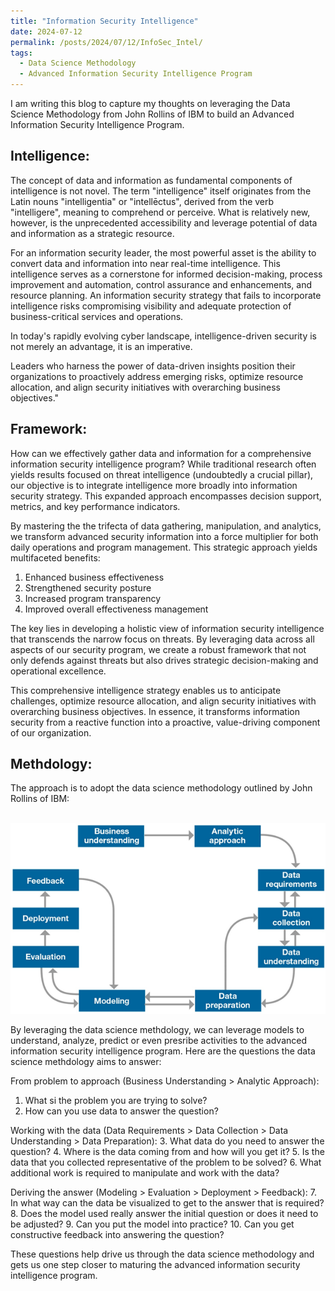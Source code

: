 ```yaml
---
title: "Information Security Intelligence"
date: 2024-07-12
permalink: /posts/2024/07/12/InfoSec_Intel/
tags:
  - Data Science Methodology
  - Advanced Information Security Intelligence Program
---
```


I am writing this blog to capture my thoughts on leveraging the Data Science Methodology from John Rollins of IBM to build an Advanced Information Security Intelligence Program.


## Intelligence: 

The concept of data and information as fundamental components of intelligence is not novel. The term "intelligence" itself originates from the Latin nouns "intelligentia" or "intellēctus", derived from the verb "intelligere", meaning to comprehend or perceive. What is relatively new, however, is the unprecedented accessibility and leverage potential of data and information as a strategic resource.

For an information security leader, the most powerful asset is the ability to convert data and information into near real-time intelligence. This intelligence serves as a cornerstone for informed decision-making, process improvement and automation, control assurance and enhancements, and resource planning. An information security strategy that fails to incorporate intelligence risks compromising visibility and adequate protection of business-critical services and operations.

In today's rapidly evolving cyber landscape, intelligence-driven security is not merely an advantage, it is an imperative. 

Leaders who harness the power of data-driven insights position their organizations to proactively address emerging risks, optimize resource allocation, and align security initiatives with overarching business objectives."

## Framework:

How can we effectively gather data and information for a comprehensive information security intelligence program? While traditional research often yields results focused on threat intelligence (undoubtedly a crucial pillar), our objective is to integrate intelligence more broadly into information security strategy. This expanded approach encompasses decision support, metrics, and key performance indicators.

By mastering the the trifecta of data gathering, manipulation, and analytics, we transform advanced security information into a force multiplier for both daily operations and program management. This strategic approach yields multifaceted benefits:

1. Enhanced business effectiveness
2. Strengthened security posture
3. Increased program transparency
4. Improved overall effectiveness management

The key lies in developing a holistic view of information security intelligence that transcends the narrow focus on threats. By leveraging data across all aspects of our security program, we create a robust framework that not only defends against threats but also drives strategic decision-making and operational excellence.

This comprehensive intelligence strategy enables us to anticipate challenges, optimize resource allocation, and align security initiatives with overarching business objectives. In essence, it transforms information security from a reactive function into a proactive, value-driving component of our organization.

## Methdology:

The approach is to adopt the data science methodology outlined by John Rollins of IBM: 

&nbsp;
![data science](/images/data%20science%20methodology.png)

By leveraging the data science methdology, we can leverage models to understand, analyze, predict or even presribe activities to the advanced information security intelligence program. Here are the questions the data science methdology aims to answer:

From problem to approach (Business Understanding > Analytic Approach):
1. What si the problem you are trying to solve?
2. How can you use data to answer the question?

Working with the data (Data Requirements > Data Collection > Data Understanding > Data Preparation):
3. What data do you need to answer the question?
4. Where is the data coming from and how will you get it?
5. Is the data that you collected representative of the problem to be solved?
6. What additional work is required to manipulate and work with the data?

Deriving the answer (Modeling > Evaluation > Deployment > Feedback):
7. In what way can the data be visualized to get to the answer that is required?
8. Does the model used really answer the initial question or does it need to be adjusted?
9. Can you put the model into practice?
10. Can you get constructive feedback into answering the question?

These questions help drive us through the data science methodology and gets us one step closer to maturing the advanced information security intelligence program.
